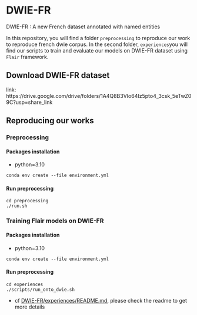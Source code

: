 # DWIE-FR
DWIE-FR : A new French dataset annotated with named entities


In this repository, you will find a folder `preprocessing` to reproduce our work to reproduce french dwie corpus. In the second folder, `experiences`you will find our scripts to train and evaluate our models on DWIE-FR dataset using `Flair` framework.

## Download DWIE-FR dataset
<p>link: <a>https://drive.google.com/drive/folders/1A4Q8B3VIo64Iz5pto4_3csk_5eTwZ09C?usp=share_link</a></p>

## Reproducing our works
### Preprocessing

#### Packages installation
* python=3.10

```
conda env create --file environment.yml
```
#### Run preprocessing
```
cd preprocessing
./run.sh
```


### Training Flair models on DWIE-FR

#### Packages installation
* python=3.10

```
conda env create --file environment.yml
```
#### Run preprocessing
```
cd experiences
./scripts/run_onto_dwie.sh
```
* cf [DWIE-FR/experiences/README.md](experiences/README.md), please check the readme to get more details

